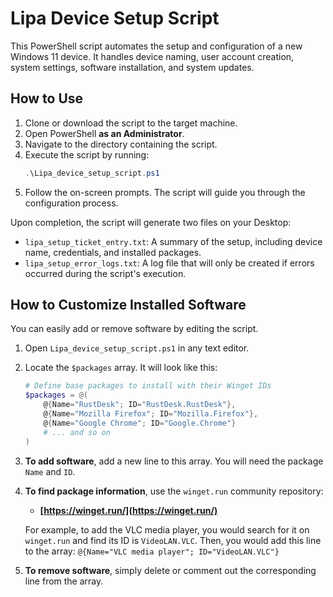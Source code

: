 # Lipa Device Setup Script

This PowerShell script automates the setup and configuration of a new Windows 11 device. It handles device naming, user account creation, system settings, software installation, and system updates.

## How to Use

1.  Clone or download the script to the target machine.
2.  Open PowerShell **as an Administrator**.
3.  Navigate to the directory containing the script.
4.  Execute the script by running:
    ```powershell
    .\Lipa_device_setup_script.ps1
    ```
5.  Follow the on-screen prompts. The script will guide you through the configuration process.

Upon completion, the script will generate two files on your Desktop:
*   `lipa_setup_ticket_entry.txt`: A summary of the setup, including device name, credentials, and installed packages.
*   `lipa_setup_error_logs.txt`: A log file that will only be created if errors occurred during the script's execution.

## How to Customize Installed Software

You can easily add or remove software by editing the script.

1.  Open `Lipa_device_setup_script.ps1` in any text editor.
2.  Locate the `$packages` array. It will look like this:

    ```powershell
    # Define base packages to install with their Winget IDs
    $packages = @(
        @{Name="RustDesk"; ID="RustDesk.RustDesk"},
        @{Name="Mozilla Firefox"; ID="Mozilla.Firefox"},
        @{Name="Google Chrome"; ID="Google.Chrome"}
        # ... and so on
    )
    ```

3.  **To add software**, add a new line to this array. You will need the package `Name` and `ID`.
4.  **To find package information**, use the `winget.run` community repository:
    *   **[https://winget.run/](https://winget.run/)**

    For example, to add the VLC media player, you would search for it on `winget.run` and find its ID is `VideoLAN.VLC`. Then, you would add this line to the array:
    `@{Name="VLC media player"; ID="VideoLAN.VLC"}`

5.  **To remove software**, simply delete or comment out the corresponding line from the array.